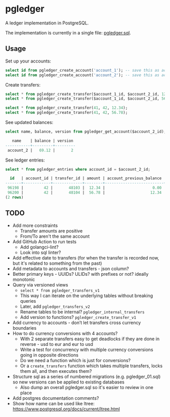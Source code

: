 # pgledger

A ledger implementation in PostgreSQL.

The implementation is currently in a single file: [pgledger.sql](/pgledger.sql).

## Usage

Set up your accounts:

```sql
select id from pgledger_create_account('account_1'); -- save this as account_1_id
select id from pgledger_create_account('account_2'); -- save this as account_2_id
```

Create transfers:

```sql
select * from pgledger_create_transfer($account_1_id, $account_2_id, 12.34);
select * from pgledger_create_transfer($account_1_id, $account_2_id, 56.78);

select * from pgledger_create_transfer(41, 42, 12.34);
select * from pgledger_create_transfer(41, 42, 56.78);
```

See updated balances:

```sql
select name, balance, version from pgledger_get_account($account_2_id);

   name    | balance | version
-----------+---------+---------
 account_2 |   69.12 |       2
```

See ledger entries:

```sql
select * from pgledger_entries where account_id = $account_2_id;

  id   | account_id | transfer_id | amount | account_previous_balance | account_current_balance | account_version |          created_at
-------+------------+-------------+--------+--------------------------+-------------------------+-----------------+-------------------------------
 96198 |         42 |       48103 |  12.34 |                     0.00 |                   12.34 |               1 | 2025-03-19 21:31:03.596426+00
 96200 |         42 |       48104 |  56.78 |                    12.34 |                   69.12 |               2 | 2025-03-19 21:31:21.615916+00
(2 rows)
```

## TODO

- Add more constraints
  - Transfer amounts are positive
  - From/To aren't the same account
- Add GitHub Action to run tests
  - Add golangci-lint?
  - Look into sql linter?
- Add effective date to transfers (for when the transfer is recorded now, but it's related to something from the past)
- Add metadata to accounts and transfers - json column?
- Better primary keys - UUIDs? ULIDs? with prefixes or not? ideally monotonic
- Query via versioned views
  - `select * from pgledger_transfers_v1`
  - This way I can iterate on the underlying tables without breaking queries
  - Later, add `pgledger_transfers_v2`
  - Rename tables to be internal? `pgledger_internal_transfers`
  - Add version to functions? `pgledger_create_transfer_v1`
- Add currency to accounts - don’t let transfers cross currency boundaries
- How to do currency conversions with 4 accounts?
  - With 2 separate transfers easy to get deadlocks if they are done in reverse - usd to eur and eur to usd
  - Write a test for concurrency with multiple currency conversions going in opposite directions
  - Do we need a function which is just for conversions?
  - Or a `create_transfers` function which takes multiple transfers, locks them all, and then executes them?
- Structure sql as a series of numbered migrations (e.g. pgledger_01.sql) so new versions can be applied to existing databases
  - Also dump an overall pgledger.sql so it's easier to review in one place
- Add postgres documentation comments?
- Show how name can be used like ltree: https://www.postgresql.org/docs/current/ltree.html
